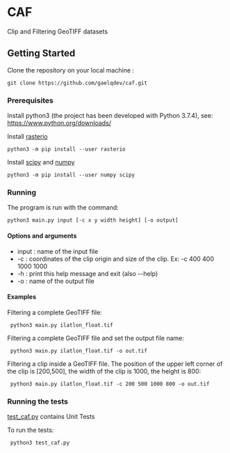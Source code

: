 # CAF

Clip and Filtering GeoTIFF datasets

## Getting Started

Clone the repository on your local machine :

```
git clone https://github.com/gaelqdev/caf.git
```

### Prerequisites

Install python3 (the project has been developed with Python 3.7.4), see: https://www.python.org/downloads/

Install [rasterio](https://rasterio.readthedocs.io/en/stable/intro.html)

```
python3 -m pip install --user rasterio
```

Install [scipy](https://www.scipy.org) and [numpy](https://www.numpy.org)

```
python3 -m pip install --user numpy scipy
```

### Running

The program is run with the command:

```
python3 main.py input [-c x y width height] [-o output]
```

#### Options and arguments
* input     : name of the input file
* -c        : coordinates of the clip origin and size of the clip. Ex: -c 400 400 1000 1000
* -h        : print this help message and exit (also --help)
* -o        : name of the output file

#### Examples
Filtering a complete GeoTIFF file:
```
 python3 main.py ilatlon_float.tif
 ```

 Filtering a complete GeoTIFF file and set the output file name:
 ```
  python3 main.py ilatlon_float.tif -o out.tif
  ```

  Filtering a clip inside a GeoTIFF file. The position of the upper left corner of the clip is [200,500], the width of the clip is 1000, the height is 800:
  ```
   python3 main.py ilatlon_float.tif -c 200 500 1000 800 -o out.tif
   ```

### Running the tests

[test_caf.py](https://github.com/gaelqdev/caf/blob/master/test_caf.py) contains Unit Tests

To run the tests:

```
 python3 test_caf.py
 ```
